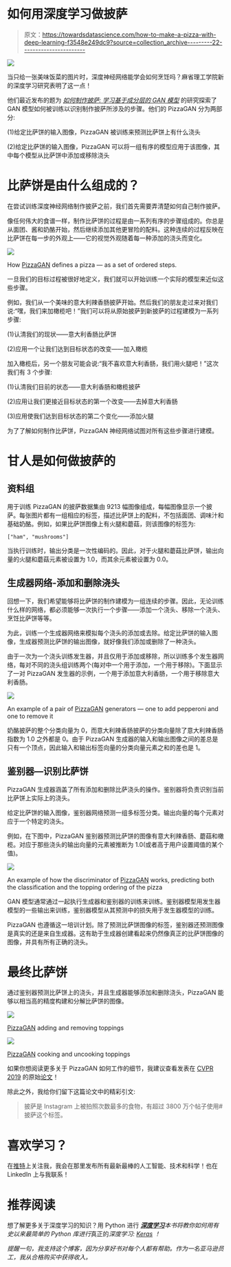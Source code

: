 # 如何用深度学习做披萨

> 原文：<https://towardsdatascience.com/how-to-make-a-pizza-with-deep-learning-f3548e249dc9?source=collection_archive---------22----------------------->

![](img/81c637f4e47c848635c63461a3f32bfc.png)

当只给一张美味饭菜的图片时，深度神经网络能学会如何烹饪吗？麻省理工学院新的深度学习研究表明了这一点！

他们最近发布的题为 [*如何制作披萨:
学习基于成分层的 GAN 模型*](http://openaccess.thecvf.com/content_CVPR_2019/papers/Papadopoulos_How_to_Make_a_Pizza_Learning_a_Compositional_Layer-Based_GAN_CVPR_2019_paper.pdf) 的研究探索了 GAN 模型如何被训练以识别制作披萨所涉及的步骤。他们的 PizzaGAN 分为两部分:

(1)给定比萨饼的输入图像，PizzaGAN 被训练来预测比萨饼上有什么浇头

(2)给定比萨饼的输入图像，PizzaGAN 可以将一组有序的模型应用于该图像，其中每个模型从比萨饼中添加或移除浇头

# 比萨饼是由什么组成的？

在尝试训练深度神经网络制作披萨之前，我们首先需要弄清楚如何自己制作披萨。

像任何伟大的食谱一样，制作比萨饼的过程是由一系列有序的步骤组成的。你总是从面团、酱和奶酪开始，然后继续添加其他更冒险的配料。这种连续的过程反映在比萨饼在每一步的外观上——它的视觉外观随着每一种添加的浇头而变化。

![](img/7c0cfbecef39c7a5a6f34b299d29d94d.png)

How [PizzaGAN](http://openaccess.thecvf.com/content_CVPR_2019/papers/Papadopoulos_How_to_Make_a_Pizza_Learning_a_Compositional_Layer-Based_GAN_CVPR_2019_paper.pdf) defines a pizza — as a set of ordered steps.

一旦我们的目标过程被很好地定义，我们就可以开始训练一个实际的模型来近似这些步骤。

例如，我们从一个美味的意大利辣香肠披萨开始。然后我们的朋友走过来对我们说:“嘿，我们来加橄榄吧！”我们可以将从原始披萨到新披萨的过程建模为一系列步骤:

(1)认清我们的现状——意大利香肠比萨饼

(2)应用一个让我们达到目标状态的改变——加入橄榄

加入橄榄后，另一个朋友可能会说:“我不喜欢意大利香肠，我们用火腿吧！”这次我们有 3 个步骤:

(1)认清我们目前的状态——意大利香肠和橄榄披萨

(2)应用让我们更接近目标状态的第一个改变——去掉意大利香肠

(3)应用使我们达到目标状态的第二个变化——添加火腿

为了了解如何制作比萨饼，PizzaGAN 神经网络试图对所有这些步骤进行建模。

# 甘人是如何做披萨的

## 资料组

用于训练 PizzaGAN 的披萨数据集由 9213 幅图像组成，每幅图像显示一个披萨。每张图片都有一组相应的标签，描述比萨饼上的配料，不包括面团、调味汁和基础奶酪。例如，如果比萨饼图像上有火腿和蘑菇，则该图像的标签为:

```
["ham", "mushrooms"]
```

当执行训练时，输出分类是一次性编码的。因此，对于火腿和蘑菇比萨饼，输出向量的火腿和蘑菇元素被设置为 1.0，而其余元素被设置为 0.0。

## 生成器网络-添加和删除浇头

回想一下，我们希望能够将比萨饼的制作建模为一组连续的步骤。因此，无论训练什么样的网络，都必须能够一次执行一个步骤——添加一个浇头、移除一个浇头、烹饪比萨饼等等。

为此，训练一个生成器网络来模拟每个浇头的添加或去除。给定比萨饼的输入图像，生成器预测比萨饼的输出图像，就好像我们添加或删除了一种浇头。

由于一次为一个浇头训练发生器，并且仅用于添加或移除，所以训练多个发生器网络，每对不同的浇头组训练两个(每对中一个用于添加，一个用于移除)。下面显示了一对 PizzaGAN 发生器的示例，一个用于添加意大利香肠，一个用于移除意大利香肠。

![](img/cc5bbb93724dff9d6b6cc3c35b25e5b0.png)

An example of a pair of [PizzaGAN](http://openaccess.thecvf.com/content_CVPR_2019/papers/Papadopoulos_How_to_Make_a_Pizza_Learning_a_Compositional_Layer-Based_GAN_CVPR_2019_paper.pdf) generators — one to add pepperoni and one to remove it

奶酪披萨的整个分类向量为 0，而意大利辣香肠披萨的分类向量除了意大利辣香肠指数为 1.0 之外都是 0。由于 PizzaGAN 生成器的输入和输出图像之间的差总是只有一个顶点，因此输入和输出标签向量的分类向量元素之和的差也是 1。

## 鉴别器—识别比萨饼

PizzaGAN 生成器涵盖了所有添加和删除比萨浇头的操作。鉴别器将负责识别当前比萨饼上实际上的浇头。

给定比萨饼的输入图像，鉴别器网络预测一组多标签分类。输出向量的每个元素对应于一个特定的浇头。

例如，在下图中，PizzaGAN 鉴别器预测比萨饼的图像有意大利辣香肠、蘑菇和橄榄。对应于那些浇头的输出向量的元素被推断为 1.0(或者高于用户设置阈值的某个值)。

![](img/88272398290accef3fc09371a037a512.png)

An example of how the discriminator of [PizzaGAN](http://openaccess.thecvf.com/content_CVPR_2019/papers/Papadopoulos_How_to_Make_a_Pizza_Learning_a_Compositional_Layer-Based_GAN_CVPR_2019_paper.pdf) works, predicting both the classification and the topping ordering of the pizza

GAN 模型通常通过一起执行生成器和鉴别器的训练来训练。鉴别器模型用发生器模型的一些输出来训练，鉴别器模型从其预测中的损失用于发生器模型的训练。

PizzaGAN 也遵循这一培训计划。除了预测比萨饼图像的标签，鉴别器还预测图像是真实的还是来自生成器。这有助于生成器创建看起来仍然像真正的比萨饼图像的图像，并具有所有正确的浇头。

# 最终比萨饼

通过鉴别器预测比萨饼上的浇头，并且生成器能够添加和删除浇头，PizzaGAN 能够以相当高的精度构建和分解比萨饼的图像。

![](img/f4c5ed6b59f492b3a8c9d7125732d4d6.png)

[PizzaGAN](http://openaccess.thecvf.com/content_CVPR_2019/papers/Papadopoulos_How_to_Make_a_Pizza_Learning_a_Compositional_Layer-Based_GAN_CVPR_2019_paper.pdf) adding and removing toppings

![](img/e19208bbde8cfa15b22e196bdbb73020.png)

[PizzaGAN](http://openaccess.thecvf.com/content_CVPR_2019/papers/Papadopoulos_How_to_Make_a_Pizza_Learning_a_Compositional_Layer-Based_GAN_CVPR_2019_paper.pdf) cooking and uncooking toppings

如果你想阅读更多关于 PizzaGAN 如何工作的细节，我建议查看发表在 [CVPR 2019](http://cvpr2019.thecvf.com/) 的原始[论文](http://openaccess.thecvf.com/content_CVPR_2019/papers/Papadopoulos_How_to_Make_a_Pizza_Learning_a_Compositional_Layer-Based_GAN_CVPR_2019_paper.pdf)！

除此之外，我给你们留下这篇论文中的精彩引文:

> 披萨是 Instagram 上被拍照次数最多的食物，有超过 3800 万个帖子使用#披萨这个标签。

# 喜欢学习？

在[推特](https://twitter.com/GeorgeSeif94)上关注我，我会在那里发布所有最新最棒的人工智能、技术和科学！也在 LinkedIn 上与我联系！

# 推荐阅读

想了解更多关于深度学习的知识？用 Python 进行 [***深度学习***](https://amzn.to/2Lj0vWJ)*本书将教你如何用有史以来最简单的 Python 库进行*真正的*深度学习: [Keras](https://www.tensorflow.org/guide/keras) ！*

*提醒一句，我支持这个博客，因为分享好书对每个人都有帮助。作为一名亚马逊员工，我从合格购买中获得收入。*